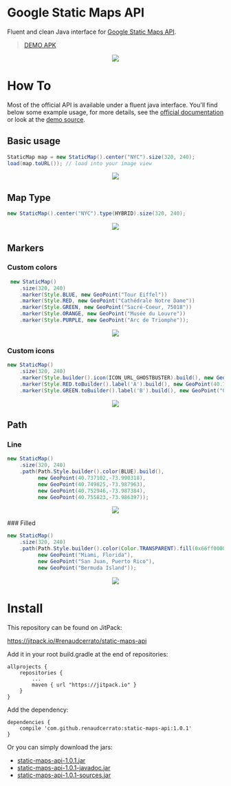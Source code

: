 # Google Static Maps API

Fluent and clean Java interface for [Google Static Maps API](https://developers.google.com/maps/documentation/static-maps/). 

> [DEMO APK](https://github.com/renaudcerrato/static-maps-api/raw/master/app/app-debug.apk)

<p align="center"><img src="https://github.com/renaudcerrato/static-maps-api/raw/master/assets/screenshot.png"></p>


# How To

Most of the official API is available under a fluent java interface. You'll find below some example usage, for more details, see the [official documentation](https://developers.google.com/maps/documentation/static-maps/intro) or look at the [demo source](https://github.com/renaudcerrato/static-maps-api/blob/master/app/src/main/java/com/mypopsy/staticmaps/demo/ui/DemoFragment.java).


## Basic usage

```java
StaticMap map = new StaticMap().center("NYC").size(320, 240);
load(map.toURL()); // load into your image view
```
<p align="center"><img src="https://maps.googleapis.com/maps/api/staticmap?center=NYC&size=320x240"/></p>

## Map Type

```java
new StaticMap().center("NYC").type(HYBRID).size(320, 240);
```
<p align="center"><img src="https://maps.googleapis.com/maps/api/staticmap?center=NYC&size=320x240&maptype=hybrid"/></p>

## Markers

### Custom colors

```java
 new StaticMap()
    .size(320, 240)
    .marker(Style.BLUE, new GeoPoint("Tour Eiffel"))
    .marker(Style.RED, new GeoPoint("Cathédrale Notre Dame"))
    .marker(Style.GREEN, new GeoPoint("Sacré-Coeur, 75018"))
    .marker(Style.ORANGE, new GeoPoint("Musée du Louvre"))
    .marker(Style.PURPLE, new GeoPoint("Arc de Triomphe"));
```

<td>
<p align="center"><img src="https://maps.googleapis.com/maps/api/staticmap?size=320x240&markers=color%3A0x0000FF%7CTour+Eiffel&markers=color%3A0xFF0000%7CCath%C3%A9drale+Notre+Dame&markers=color%3A0x00FF00%7CSacr%C3%A9-Coeur%2C+75018&markers=color%3A0xFFA500%7CMus%C3%A9e+du+Louvre&markers=color%3A0x800080%7CArc+de+Triomphe"/></p>
</td>
</tr>
</table>

### Custom icons
```java
new StaticMap()
    .size(320, 240)
    .marker(Style.builder().icon(ICON_URL_GHOSTBUSTER).build(), new GeoPoint(40.7195532,-74.0067987))
    .marker(Style.RED.toBuilder().label('A').build(), new GeoPoint(40.7529234,-73.9827515))
    .marker(Style.GREEN.toBuilder().label('B').build(), new GeoPoint("Columbia University, NYC"));
```

<p align="center"><img src="https://maps.googleapis.com/maps/api/staticmap?size=320x240&markers=icon%3Ahttp%3A%2F%2Fraw.githubusercontent.com%2Frenaudcerrato%2Fstatic-maps-api%2Fmaster%2Fapp%2Fsrc%2Fmain%2Fres%2Fdrawable%2Fghostbuster.png%7C40%2C719553%2C-74%2C006799&markers=color%3A0xFF0000%7Clabel%3AA%7C40%2C752923%2C-73%2C982752&markers=color%3A0x00FF00%7Clabel%3AB%7CColumbia+University%2C+NYC"/></p>

## Path

### Line

```java
new StaticMap()
    .size(320, 240)
    .path(Path.Style.builder().color(BLUE).build(),
          new GeoPoint(40.737102,-73.990318),
          new GeoPoint(40.749825,-73.987963),
          new GeoPoint(40.752946,-73.987384),
          new GeoPoint(40.755823,-73.986397));
```

<p align="center"><img src="https://maps.googleapis.com/maps/api/staticmap?path=color:0x0000ff%7C40.737102,-73.990318%7C40.749825,-73.987963%7C40.752946,-73.987384%7C40.755823,-73.986397&size=320x240"/></p>
### Filled

```java
new StaticMap()
    .size(320, 240)
    .path(Path.Style.builder().color(Color.TRANSPARENT).fill(0x66ff0000).build(),
          new GeoPoint("Miami, Florida"),
          new GeoPoint("San Juan, Puerto Rico"),
          new GeoPoint("Bermuda Island"));
```

<p align="center"><img src="https://maps.googleapis.com/maps/api/staticmap?size=320x240&path=color%3A0x00000000%7Cfillcolor%3A0xFF000066%7CMiami%2C+Florida%7CSan+Juan%2C+Puerto+Rico%7CBermuda+Island"/></p>

# Install

This repository can be found on JitPack:

https://jitpack.io/#renaudcerrato/static-maps-api

Add it in your root build.gradle at the end of repositories:
```
allprojects {
	repositories {
		...
		maven { url "https://jitpack.io" }
	}
}
```

Add the dependency:
```
dependencies {
	compile 'com.github.renaudcerrato:static-maps-api:1.0.1'
}
```

Or you can simply download the jars:

* [static-maps-api-1.0.1.jar](https://jitpack.io/com/github/renaudcerrato/static-maps-api/1.0.1/static-maps-api-1.0.1.jar)
* [static-maps-api-1.0.1-javadoc.jar](https://jitpack.io/com/github/renaudcerrato/static-maps-api/1.0.1/static-maps-api-1.0.1-javadoc.jar)
* [static-maps-api-1.0.1-sources.jar](https://jitpack.io/com/github/renaudcerrato/static-maps-api/1.0.1/static-maps-api-1.0.1-sources.jar)
